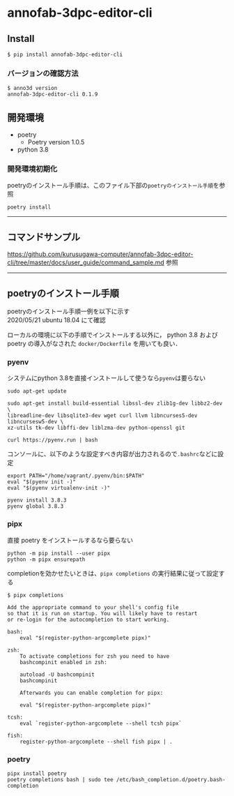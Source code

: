 # annofab-3dpc-editor-cli

## Install

```
$ pip install annofab-3dpc-editor-cli

```


### バージョンの確認方法

```
$ anno3d version
annofab-3dpc-editor-cli 0.1.9
```


## 開発環境

 * poetry
     * Poetry version 1.0.5
 * python 3.8
 
 
### 開発環境初期化

poetryのインストール手順は、このファイル下部の`poetryのインストール手順`を参照

```
poetry install
```

----

## コマンドサンプル
https://github.com/kurusugawa-computer/annofab-3dpc-editor-cli/tree/master/docs/user_guide/command_sample.md 参照

----


## poetryのインストール手順


poetryのインストール手順一例を以下に示す  
2020/05/21 ubuntu 18.04 にて確認

ローカルの環境に以下の手順でインストールする以外に，
python 3.8 および poetry の導入がなされた `docker/Dockerfile` を用いても良い．

### pyenv

システムにpython 3.8を直接インストールして使うなら`pyenv`は要らない

```
sudo apt-get update

sudo apt-get install build-essential libssl-dev zlib1g-dev libbz2-dev \
libreadline-dev libsqlite3-dev wget curl llvm libncurses5-dev libncursesw5-dev \
xz-utils tk-dev libffi-dev liblzma-dev python-openssl git
```

```
curl https://pyenv.run | bash
``` 

コンソールに、以下のような設定すべき内容が出力されるので`.bashrc`などに設定

```
export PATH="/home/vagrant/.pyenv/bin:$PATH"
eval "$(pyenv init -)"
eval "$(pyenv virtualenv-init -)"
```

```
pyenv install 3.8.3
pyenv global 3.8.3
```

### pipx

直接 poetry をインストールするなら要らない

```
python -m pip install --user pipx
python -m pipx ensurepath
```

completionを効かせたいときは、`pipx completions` の実行結果に従って設定する

```
$ pipx completions

Add the appropriate command to your shell's config file
so that it is run on startup. You will likely have to restart
or re-login for the autocompletion to start working.

bash:
    eval "$(register-python-argcomplete pipx)"

zsh:
    To activate completions for zsh you need to have
    bashcompinit enabled in zsh:

    autoload -U bashcompinit
    bashcompinit

    Afterwards you can enable completion for pipx:

    eval "$(register-python-argcomplete pipx)"

tcsh:
    eval `register-python-argcomplete --shell tcsh pipx`

fish:
    register-python-argcomplete --shell fish pipx | .
```

### poetry

```
pipx install poetry
poetry completions bash | sudo tee /etc/bash_completion.d/poetry.bash-completion
```
